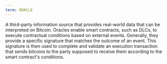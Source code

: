 ```yaml
---
term: ORACLE
---
```


A third-party information source that provides real-world data that can be interpreted on Bitcoin. Oracles enable smart contracts, such as DLCs, to execute contractual conditions based on external events. Generally, they provide a specific signature that matches the outcome of an event. This signature is then used to complete and validate an execution transaction that sends bitcoins to the party supposed to receive them according to the smart contract's conditions.

